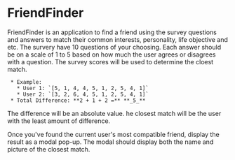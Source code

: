 # FriendFinder

FriendFinder is an application to find a friend using the survey questions and answers to match their common interests, personality, life objective and etc.  The survery have 10 questions of your choosing. Each answer should be on a scale of 1 to 5 based on how much the user agrees or disagrees with a question. The survey scores will be used to determine the cloest match.

     * Example: 
       * User 1: `[5, 1, 4, 4, 5, 1, 2, 5, 4, 1]`
       * User 2: `[3, 2, 6, 4, 5, 1, 2, 5, 4, 1]`
     * Total Difference: **2 + 1 + 2 =** **_5_**
The difference will be an absolute value.
he closest match will be the user with the least amount of difference.

Once you've found the current user's most compatible friend, display the result as a modal pop-up. The modal should display both the name and picture of the closest match. 